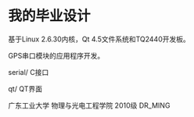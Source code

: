 我的毕业设计
==================================================

基于Linux 2.6.30内核，Qt 4.5文件系统和TQ2440开发板。

GPS串口模块的应用程序开发。

serial/ C接口

qt/ QT界面

广东工业大学
物理与光电工程学院
2010级
DR_MING
